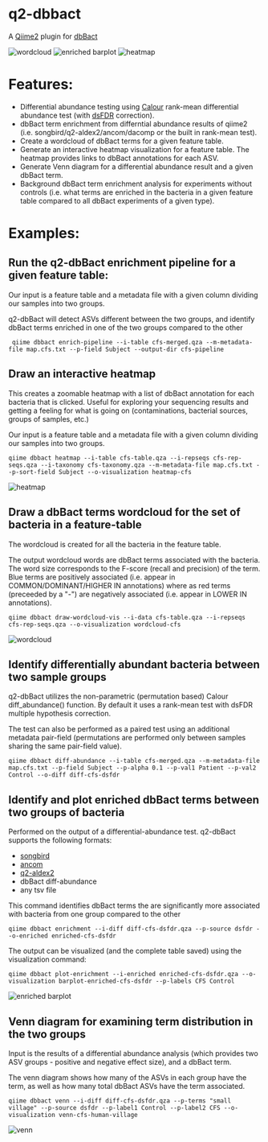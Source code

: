 # q2-dbbact
A [Qiime2](https://qiime2.org/) plugin for [dbBact](http://dbbact.org)

![wordcloud](https://github.com/amnona/q2-dbbact/blob/main/pics/cfs-wordcloud.jpg)
![enriched barplot](https://github.com/amnona/q2-dbbact/blob/main/pics/enriched_terms.jpg)
![heatmap](https://github.com/amnona/q2-dbbact/blob/main/pics/heatmap.jpg)
<!-- ![wordcloud terms](https://github.com/amnona/q2-dbbact/blob/main/pics/terms-table.jpg)
![enriched terms](https://github.com/amnona/q2-dbbact/blob/main/pics/enriched_terms-cfs.jpg)
  -->
 
# Features:
* Differential abundance testing using [Calour](https://github.com/biocore/calour) rank-mean differential abundance test (with [dsFDR](https://escholarship.org/content/qt3j68q5n7/qt3j68q5n7_noSplash_e7ad1cf405f67b9cef0e5a99c1804fd5.pdf) correction).
* dbBact term enrichment from differntial abundance results of qiime2 (i.e. songbird/q2-aldex2/ancom/dacomp or the built in rank-mean test).
* Create a wordcloud of dbBact terms for a given feature table.
* Generate an interactive heatmap visualization for a feature table. The heatmap provides links to dbBact annotations for each ASV.
* Generate Venn diagram for a differential abundance result and a given dbBact term.
* Background dbBact term enrichment analysis for experiments without controls (i.e. what terms are enriched in the bacteria in a given feature table compared to all dbBact experiments of a given type).

# Examples:
## Run the q2-dbBact enrichment pipeline for a given feature table:
Our input is a feature table and a metadata file with a given column dividing our samples into two groups.

q2-dbBact will detect ASVs different between the two groups, and identify dbBact terms enriched in one of the two groups compared to the other

``` qiime dbbact enrich-pipeline --i-table cfs-merged.qza --m-metadata-file map.cfs.txt --p-field Subject --output-dir cfs-pipeline```

## Draw an interactive heatmap
This creates a zoomable heatmap with a list of dbBact annotation for each bacteria that is clicked. Useful for exploring your sequencing results and getting a feeling for what is going on (contaminations, bacterial sources, groups of samples, etc.)

Our input is a feature table and a metadata file with a given column dividing our samples into two groups.

```qiime dbbact heatmap --i-table cfs-table.qza --i-repseqs cfs-rep-seqs.qza --i-taxonomy cfs-taxonomy.qza --m-metadata-file map.cfs.txt --p-sort-field Subject --o-visualization heatmap-cfs```

![heatmap](https://github.com/amnona/q2-dbbact/blob/main/pics/heatmap.jpg)

## Draw a dbBact terms wordcloud for the set of bacteria in a feature-table
The wordcloud is created for all the bacteria in the feature table.

The output wordcloud words are dbBact terms associated with the bacteria. The word size corresponds to the F-score (recall and precision) of the term. Blue terms are positively associated (i.e. appear in COMMON/DOMINANT/HIGHER IN annotations) where as red terms (preceeded by a "-") are negatively associated (i.e. appear in LOWER IN annotations).

```qiime dbbact draw-wordcloud-vis --i-data cfs-table.qza --i-repseqs cfs-rep-seqs.qza --o-visualization wordcloud-cfs```

![wordcloud](https://github.com/amnona/q2-dbbact/blob/main/pics/cfs-wordcloud.jpg)

## Identify differentially abundant bacteria between two sample groups
q2-dbBact utilizes the non-parametric (permutation based) Calour diff_abundance() function. By default it uses a rank-mean test with dsFDR multiple hypothesis correction.

The test can also be performed as a paired test using an additional metadata pair-field (permutations are performed only between samples sharing the same pair-field value).

```qiime dbbact diff-abundance --i-table cfs-merged.qza --m-metadata-file map.cfs.txt --p-field Subject --p-alpha 0.1 --p-val1 Patient --p-val2 Control --o-diff diff-cfs-dsfdr```

## Identify and plot enriched dbBact terms between two groups of bacteria
Performed on the output of a differential-abundance test. q2-dbBact supports the following formats:
* [songbird](https://github.com/biocore/songbird)
* [ancom](https://github.com/qiime2/q2-composition)
* [q2-aldex2](https://library.qiime2.org/plugins/q2-aldex2/24/)
* dbBact diff-abundance
* any tsv file

This command identifies dbBact terms the are significantly more associated with bacteria from one group compared to the other

```qiime dbbact enrichment --i-diff diff-cfs-dsfdr.qza --p-source dsfdr --o-enriched enriched-cfs-dsfdr```

The output can be visualized (and the complete table saved) using the visualization command:

```qiime dbbact plot-enrichment --i-enriched enriched-cfs-dsfdr.qza --o-visualization barplot-enriched-cfs-dsfdr --p-labels CFS Control```

![enriched barplot](https://github.com/amnona/q2-dbbact/blob/main/pics/enriched_terms.jpg)

## Venn diagram for examining term distribution in the two groups
Input is the results of a differential abundance analysis (which provides two ASV groups - positive and negative effect size), and a dbBact term.

The venn diagram shows how many of the ASVs in each group have the term, as well as how many total dbBact ASVs have the term associated.

```qiime dbbact venn --i-diff diff-cfs-dsfdr.qza --p-terms "small village" --p-source dsfdr --p-label1 Control --p-label2 CFS --o-visualization venn-cfs-human-village```

![venn](https://github.com/amnona/q2-dbbact/blob/main/pics/venn-cfs-village.png)
